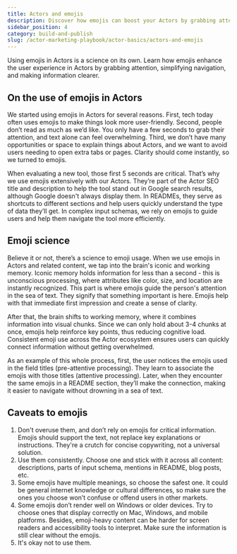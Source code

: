 ```yaml
---
title: Actors and emojis
description: Discover how emojis can boost your Actors by grabbing attention, simplifying navigation, and enhancing clarity. Improve user experience and engagement on Apify Store.
sidebar_position: 4
category: build-and-publish
slug: /actor-marketing-playbook/actor-basics/actors-and-emojis
---
```


Using emojis in Actors is a science on its own. Learn how emojis enhance the user experience in Actors by grabbing attention, simplifying navigation, and making information clearer.

## On the use of emojis in Actors

We started using emojis in Actors for several reasons. First, tech today often uses emojis to make things look more user-friendly. Second, people don’t read as much as we’d like. You only have a few seconds to grab their attention, and text alone can feel overwhelming. Third, we don’t have many opportunities or space to explain things about Actors, and we want to avoid users needing to open extra tabs or pages. Clarity should come instantly, so we turned to emojis.

When evaluating a new tool, those first 5 seconds are critical. That’s why we use emojis extensively with our Actors. They’re part of the Actor SEO title and description to help the tool stand out in Google search results, although Google doesn't always display them. In READMEs, they serve as shortcuts to different sections and help users quickly understand the type of data they’ll get. In complex input schemas, we rely on emojis to guide users and help them navigate the tool more efficiently.

## Emoji science

Believe it or not, there’s a science to emoji usage. When we use emojis in Actors and related content, we tap into the brain's iconic and working memory. Iconic memory holds information for less than a second - this is unconscious processing, where attributes like color, size, and location are instantly recognized. This part is where emojis guide the person's attention in the sea of text. They signify that something important is here. Emojis help with that immediate first impression and create a sense of clarity.

After that, the brain shifts to working memory, where it combines information into visual chunks. Since we can only hold about 3-4 chunks at once, emojis help reinforce key points, thus reducing cognitive load. Consistent emoji use across the Actor ecosystem ensures users can quickly connect information without getting overwhelmed.

As an example of this whole process, first, the user notices the emojis used in the field titles (pre-attentive processing). They learn to associate the emojis with those titles (attentive processing). Later, when they encounter the same emojis in a README section, they’ll make the connection, making it easier to navigate without drowning in a sea of text.

## Caveats to emojis

1. Don't overuse them, and don’t rely on emojis for critical information. Emojis should support the text, not replace key explanations or instructions. They're a crutch for concise copywriting, not a universal solution.
2. Use them consistently. Choose one and stick with it across all content: descriptions, parts of input schema, mentions in README, blog posts, etc.
3. Some emojis have multiple meanings, so choose the safest one. It could be general internet knowledge or cultural differences, so make sure the ones you choose won’t confuse or offend users in other markets.
4. Some emojis don’t render well on Windows or older devices. Try to choose ones that display correctly on Mac, Windows, and mobile platforms. Besides, emoji-heavy content can be harder for screen readers and accessibility tools to interpret. Make sure the information is still clear without the emojis.
5. It's okay not to use them.
